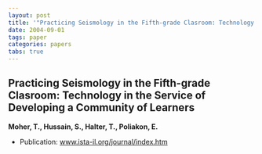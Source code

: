 ```yaml
---
layout: post
title: '"Practicing Seismology in the Fifth-grade Clasroom: Technology in the Service of Developing a Community of Learners"'
date: 2004-09-01
tags: paper
categories: papers
tabs: true
---
```


## Practicing Seismology in the Fifth-grade Clasroom: Technology in the Service of Developing a Community of Learners
**Moher, T., Hussain, S., Halter, T., Poliakon, E.**
- Publication: www.ista-il.org/journal/index.htm
